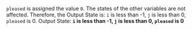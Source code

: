 `pleased` is assigned the value `0`. The states of the other variables are not affected. Therefore, the Output State is: `i` is less than -1, `j` is less than 0, `pleased` is 0.
Output State: **`i` is less than -1, `j` is less than 0, `pleased` is 0**